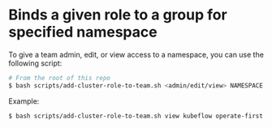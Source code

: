 # Binds a given role to a group for specified namespace

To give a team admin, edit, or view access to a namespace, you can use the following script:

```bash
# From the root of this repo
$ bash scripts/add-cluster-role-to-team.sh <admin/edit/view> NAMESPACE OWNER-TEAM
```

Example:

```bash
$ bash scripts/add-cluster-role-to-team.sh view kubeflow operate-first
```
